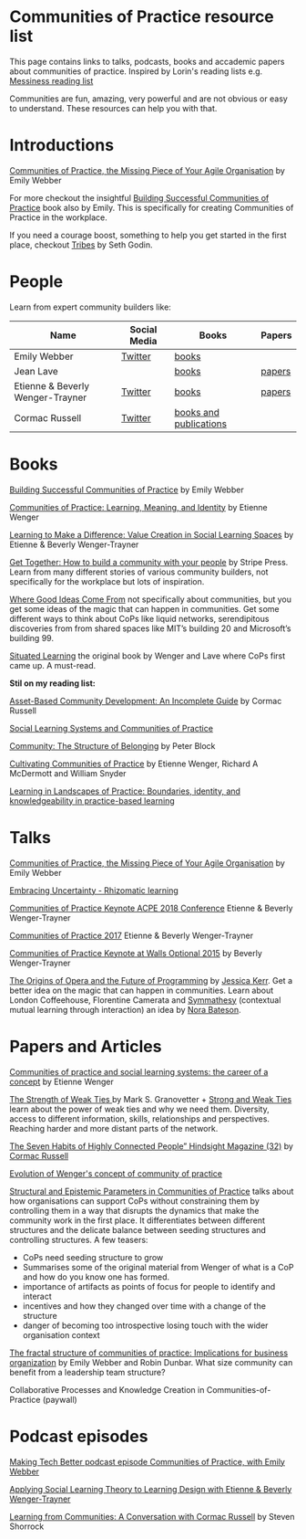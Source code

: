 # Communities of Practice resource list 
This page contains links to talks, podcasts, books and accademic papers about communities of practice. Inspired by Lorin's reading lists e.g. [Messiness reading list](https://github.com/lorin/messiness)

Communities are fun, amazing, very powerful and are not obvious or easy to understand. These resources can help you with that.

# Introductions
[Communities of Practice, the Missing Piece of Your Agile Organisation](https://www.youtube.com/watch?v=9Owrovki73o) by Emily Webber

For more checkout the insightful [Building Successful Communities of Practice](https://bookshop.org/books/building-successful-communities-of-practice/9780957491939) book also by Emily. This is specifically for creating Communities of Practice in the workplace.

If you need a courage boost, something to help you get started in the first place, checkout [Tribes](https://www.amazon.com/Tribes-We-Need-You-Lead-ebook/dp/B001FA0LAI/) by Seth Godin.

# People
Learn from expert community builders like:

| Name | Social Media     | Books | Papers |
|--------------|------------------|-------|--------|
| Emily Webber | [Twitter](https://twitter.com/ewebber) |  [books](https://www.amazon.com/Building-Successful-Communities-Practice-Webber/dp/095749193X)     |        |
| Jean Lave |                  | [books](https://www.goodreads.com/author/list/352358.Jean_Lave) |  [papers](https://www.researchgate.net/profile/Jean-Lave) |
| Etienne & Beverly Wenger-Trayner |  [Twitter](https://twitter.com/wengertrayner)    |  [books](https://wenger-trayner.com/books/) | [papers](https://www.researchgate.net/profile/Etienne-Wenger-Trayner)  |
| Cormac Russell|[Twitter](https://twitter.com/CormacRussell) | [books and publications](https://www.nurturedevelopment.org/who-we-are/cormac-russell/)| |


# Books
[Building Successful Communities of Practice](https://bookshop.org/books/building-successful-communities-of-practice/9780957491939) by Emily Webber

[Communities of Practice: Learning, Meaning, and Identity](https://bookshop.org/books/communities-of-practice-learning-meaning-and-identity-9780521663632/9780521663632) by Etienne Wenger

[Learning to Make a Difference: Value Creation in Social Learning Spaces](https://bookshop.org/books/learning-to-make-a-difference-value-creation-in-social-learning-spaces/9781108739535) by Etienne & Beverly Wenger-Trayner

[Get Together: How to build a community with your people](https://www.amazon.com/Get-Together-build-community-people/dp/1732265194) by Stripe Press. Learn from many different stories of various community builders, not specifically for the workplace but lots of inspiration.

[Where Good Ideas Come From](https://bookshop.org/books/where-good-ideas-come-from-the-natural-history-of-innovation/9781594485381) not specifically about communities, but you get some ideas of the magic that can happen in communities. Get some different ways to think about CoPs like liquid networks, serendipitous discoveries from from shared spaces like MIT’s building 20 and Microsoft’s building 99.

[Situated Learning](https://www.goodreads.com/en/book/show/655464) the original book by Wenger and Lave where CoPs first came up. A must-read.


**Stil on my reading list:**

[Asset-Based Community Development: An Incomplete Guide](https://www.amazon.com/gp/product/B09P599177) by Cormac Russell

[Social Learning Systems and Communities of Practice](https://rd.springer.com/book/10.1007/978-1-84996-133-2)

[Community: The Structure of Belonging](https://bookshop.org/books/community-the-structure-of-belonging/9781523095568) by Peter Block

[Cultivating Communities of Practice](https://bookshop.org/books/cultivating-communities-of-practice-a-guide-to-managing-knowledge/9781578513307) by Etienne Wenger, Richard A McDermott and William Snyder 

[Learning in Landscapes of Practice: Boundaries, identity, and knowledgeability in practice-based learning](https://bookshop.org/books/learning-in-landscapes-of-practice-boundaries-identity-and-knowledgeability-in-practice-based-learning/9781138022195)




# Talks
[Communities of Practice, the Missing Piece of Your Agile Organisation](https://www.youtube.com/watch?v=9Owrovki73o) by Emily Webber

[Embracing Uncertainty - Rhizomatic learning](https://youtu.be/VJIWyiLyBpQ)

[Communities of Practice Keynote ACPE 2018 Conference](https://youtu.be/RWiB97TllLI) Etienne & Beverly Wenger-Trayner

[Communities of Practice 2017](https://youtu.be/fBsFlkGdbOY) Etienne & Beverly Wenger-Trayner

[Communities of Practice Keynote at Walls Optional 2015](https://youtu.be/jB_dOCmfPHc) by Beverly Wenger-Trayner

[The Origins of Opera and the Future of Programming](https://www.youtube.com/watch?v=wnjGZ4sqxkQ) by [Jessica Kerr](https://twitter.com/jessitron). Get a better idea on the magic that can happen in communities. Learn about London Coffeehouse, Florentine Camerata and [Symmathesy](https://norabateson.wordpress.com/2015/11/03/symmathesy-a-word-in-progress/) (contextual mutual learning through interaction) an idea by [Nora Bateson](https://twitter.com/NoraBateson).


# Papers and Articles
[Communities of practice and social learning systems: the career of a concept](https://wenger-trayner.com/wp-content/uploads/2012/01/09-10-27-CoPs-and-systems-v2.01.pdf) by Etienne Wenger

[The Strength of Weak Ties ](https://www.jstor.org/stable/2776392) by Mark S. Granovetter + [Strong and Weak Ties](https://www.cs.cornell.edu/home/kleinber/networks-book/networks-book-ch03.pdf) learn about the power of weak ties and why we need them. Diversity, access to different information, skills, relationships and perspectives. Reaching harder and more distant parts of the network.

[The Seven Habits of Highly Connected People” Hindsight Magazine (32)](https://www.nurturedevelopment.org/wp-content/uploads/2018/09/6103.pdf) by [Cormac Russell]()

[Evolution of Wenger's concept of community of practice](https://implementationscience.biomedcentral.com/articles/10.1186/1748-5908-4-11)

[Structural and Epistemic Parameters in Communities of Practice](https://www.researchgate.net/publication/247824282_Structural_and_Epistemic_Parameters_in_Communities_of_Practice) talks about how organisations can support CoPs without constraining them by controlling them in a way that disrupts the dynamics that make the community work in the first place. It differentiates between different structures and the delicate balance between seeding structures and controlling structures. A few teasers:
- CoPs need seeding structure to grow
- Summarises some of the original material from Wenger of what is a CoP and how do you know one has formed.
- importance of artifacts as points of focus for people to identify and interact
- incentives and how they changed over time with a change of the structure
- danger of becoming too introspective losing touch with the wider organisation context

[The fractal structure of communities of practice: Implications for business organization](https://www.researchgate.net/publication/341034794_The_fractal_structure_of_communities_of_practice_Implications_for_business_organization) by Emily Webber and Robin Dunbar. What size community can benefit from a leadership team structure?

Collaborative Processes and Knowledge Creation in Communities-of-Practice (paywall)


# Podcast episodes
[Making Tech Better podcast episode Communities of Practice, with Emily Webber](https://www.madetech.com/resources/podcasts/episode-12-emily-webber/)

[Applying Social Learning Theory to Learning Design with Etienne & Beverly Wenger-Trayner](https://open.spotify.com/episode/4BtKgkVyGqEhp7suBBy8qZ?si=8eb2f174736b463e)

[Learning from Communities: A Conversation with Cormac Russell](bit.ly/HSCormac) by Steven Shorrock
